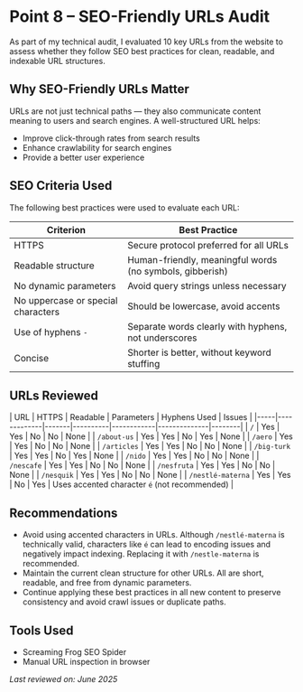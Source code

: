 # Point 8 – SEO-Friendly URLs Audit

As part of my technical audit, I evaluated 10 key URLs from the website to assess whether they follow SEO best practices for clean, readable, and indexable URL structures.

## Why SEO-Friendly URLs Matter

URLs are not just technical paths — they also communicate content meaning to users and search engines. A well-structured URL helps:

- Improve click-through rates from search results
- Enhance crawlability for search engines
- Provide a better user experience

## SEO Criteria Used

The following best practices were used to evaluate each URL:

| Criterion | Best Practice |
|----------|----------------|
| HTTPS | Secure protocol preferred for all URLs |
| Readable structure | Human-friendly, meaningful words (no symbols, gibberish) |
| No dynamic parameters | Avoid query strings unless necessary |
| No uppercase or special characters | Should be lowercase, avoid accents |
| Use of hyphens `-` | Separate words clearly with hyphens, not underscores |
| Concise | Shorter is better, without keyword stuffing |

## URLs Reviewed

| URL 	            | HTTPS | Readable | Parameters | Hyphens Used | Issues |
|-----|-------------|-------|----------|------------|--------------|--------|
| `/` 	            | Yes   | Yes      | No         | No           | None |
| `/about-us`       | Yes   | Yes      | No         | Yes          | None |
| `/aero`           | Yes   | Yes      | No         | No           | None |
| `/articles`       | Yes   | Yes      | No         | No           | None |
| `/big-turk`       | Yes   | Yes      | No         | Yes          | None |
| `/nido`           | Yes   | Yes      | No         | No           | None |
| `/nescafe`        | Yes   | Yes      | No         | No           | None |
| `/nesfruta`       | Yes   | Yes      | No         | No           | None |
| `/nesquik`        | Yes   | Yes      | No         | No           | None |
| `/nestlé-materna` | Yes   | Yes      | No         | Yes          | Uses accented character `é` (not recommended) |

## Recommendations

- Avoid using accented characters in URLs. Although `/nestlé-materna` is technically valid, characters like `é` can lead to encoding issues and negatively impact indexing. Replacing it with `/nestle-materna` is recommended.
- Maintain the current clean structure for other URLs. All are short, readable, and free from dynamic parameters.
- Continue applying these best practices in all new content to preserve consistency and avoid crawl issues or duplicate paths.

## Tools Used

- Screaming Frog SEO Spider
- Manual URL inspection in browser

_Last reviewed on: June 2025_
